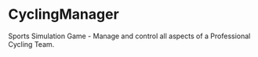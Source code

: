 # CyclingManager
Sports Simulation Game - Manage and control all aspects of a Professional Cycling Team.
